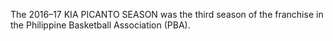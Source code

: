 The 2016–17 KIA PICANTO SEASON was the third season of the franchise in the Philippine Basketball Association (PBA).
